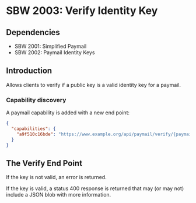 # SBW 2003: Verify Identity Key

## Dependencies

* SBW 2001: Simplified Paymail
* SBW 2002: Paymail Identity Keys

## Introduction

Allows clients to verify if a public key is a valid identity key for a paymail.

### Capability discovery

A paymail capability is added with a new end point:

```json
{
  "capabilities": {
    "a9f510c16bde": "https://www.example.org/api/paymail/verify/{paymail}/{pubkey}"
  }
}
```

## The Verify End Point

If the key is not valid, an error is returned.

If the key is valid, a status 400 response is returned that may (or may not)
include a JSON blob with more information.

